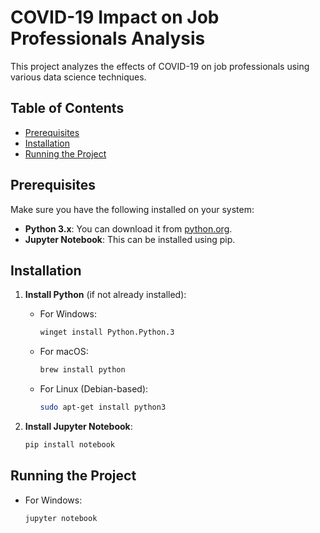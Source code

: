 # COVID-19 Impact on Job Professionals Analysis

This project analyzes the effects of COVID-19 on job professionals using various data science techniques.

## Table of Contents
- [Prerequisites](#prerequisites)
- [Installation](#installation)
- [Running the Project](#running-the-project)

## Prerequisites

Make sure you have the following installed on your system:

- **Python 3.x**: You can download it from [python.org](https://www.python.org/downloads/).
- **Jupyter Notebook**: This can be installed using pip.

## Installation

1. **Install Python** (if not already installed):
   - For Windows:
     ```bash
     winget install Python.Python.3
     ```
   - For macOS:
     ```bash
     brew install python
     ```
   - For Linux (Debian-based):
     ```bash
     sudo apt-get install python3
     ```

2. **Install Jupyter Notebook**:
   ```bash
   pip install notebook

## Running the Project
- For Windows:
     ```bash
     jupyter notebook
     ```
